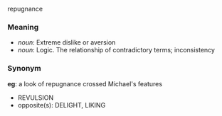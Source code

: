repugnance
### Meaning
+ _noun_: Extreme dislike or aversion
+ _noun_: Logic. The relationship of contradictory terms; inconsistency

### Synonym

__eg__: a look of repugnance crossed Michael's features

+ REVULSION
+ opposite(s): DELIGHT, LIKING


